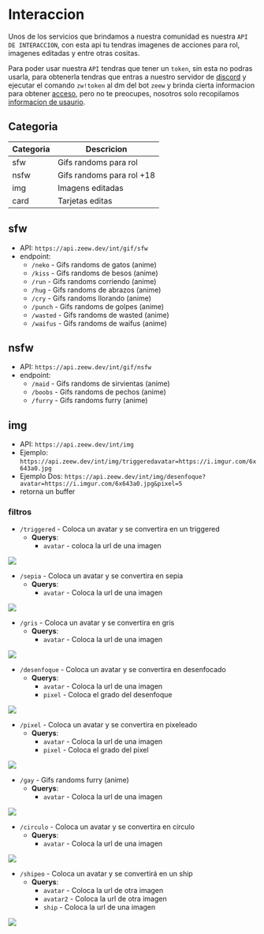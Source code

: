 # Interaccion

Unos de los servicios que brindamos a nuestra comunidad es nuestra `API DE INTERACCION`, con esta api
tu tendras imagenes de acciones para rol, imagenes editadas y entre otras cositas.

Para poder usar nuestra `API` tendras que tener un `token`, sin esta no podras usarla, para obtenerla
tendras que entras a nuestro servidor de [discord](https://zeew.dev/discord) y ejecutar el comando
`zw!token` al dm del bot `zeew` y brinda cierta informacion para obtener [acceso](https://docs.zeew.dev/init/information/tos.html#acceso),
pero no te preocupes, nosotros solo recopilamos [informacion de usaurio](https://docs.zeew.dev/init/information/tos.html#datos).

## Categoria

| Categoria | Descricion                |
| --------- | ------------------------- |
| sfw       | Gifs randoms para rol     |
| nsfw      | Gifs randoms para rol +18 |
| img       | Imagens editadas          |
| card      | Tarjetas editas           |

## sfw

* API: `https://api.zeew.dev/int/gif/sfw`
* endpoint:
  * `/neko` - Gifs randoms de gatos (anime)
  * `/kiss` - Gifs randoms de besos (anime)
  * `/run` - Gifs randoms corriendo (anime)
  * `/hug` - Gifs randoms de abrazos (anime)
  * `/cry` - Gifs randoms llorando (anime)
  * `/punch` - Gifs randoms de golpes (anime)
  * `/wasted` - Gifs randoms de wasted (anime)
  * `/waifus` - Gifs randoms de waifus (anime)

## nsfw

* API: `https://api.zeew.dev/int/gif/nsfw`
* endpoint:
  * `/maid` - Gifs randoms de sirvientas (anime)
  * `/boobs` - Gifs randoms de pechos (anime)
  * `/furry` - Gifs randoms furry (anime)

## img

* API: `https://api.zeew.dev/int/img`
* Ejemplo: `https://api.zeew.dev/int/img/triggeredavatar=https://i.imgur.com/6x643a0.jpg`
* Ejemplo Dos: `https://api.zeew.dev/int/img/desenfoque?avatar=https://i.imgur.com/6x643a0.jpg&pixel=5`
* retorna un buffer

### filtros

* `/triggered` - Coloca un avatar y se convertira en un triggered
  * **Querys**:
    * `avatar` - coloca la url de una imagen

![](https://cdn.discordapp.com/attachments/686222778504052846/958573913284182037/triggered.gif)

* `/sepia` - Coloca un avatar y se convertira en sepia
  * **Querys**:
    * `avatar` - Coloca la url de una imagen

![](https://cdn.discordapp.com/attachments/686222778504052846/958574236136538112/sepia.png)

* `/gris` - Coloca un avatar y se convertira en gris
  * **Querys**:
    * `avatar` - Coloca la url de una imagen

![](https://cdn.discordapp.com/attachments/686222778504052846/958574377883017216/gris.png)

* `/desenfoque` - Coloca un avatar y se convertira en desenfocado
  * **Querys**:
    * `avatar` - Coloca la url de una imagen
    * `pixel` - Coloca el grado del desenfoque

![](https://cdn.discordapp.com/attachments/686222778504052846/958574603771473950/desenfocado.png)

* `/pixel` - Coloca un avatar y se convertira en pixeleado
  * **Querys**:
    * `avatar` - Coloca la url de una imagen
    * `pixel` - Coloca el grado del pixel

![](https://cdn.discordapp.com/attachments/686222778504052846/958574817731289138/pixel.png)


* `/gay` - Gifs randoms furry (anime)
  * **Querys**:
    * `avatar` - Coloca la url de una imagen

![](https://cdn.discordapp.com/attachments/686222778504052846/958574887616786482/gay.png)

* `/circulo` - Coloca un avatar y se convertira en círculo
  * **Querys**:
    * `avatar` - Coloca la url de una imagen

![](https://cdn.discordapp.com/attachments/686222778504052846/958574990368833536/triggered.gif)

* `/shipeo` - Coloca un avatar y se convertirá en un ship
  * **Querys**:
    * `avatar` - Coloca la url de otra imagen
    * `avatar2` - Coloca la url de otra imagen
    * `ship` - Coloca la url de una imagen

![](https://cdn.discordapp.com/attachments/686222778504052846/958575213635846184/imginvertida.png)
